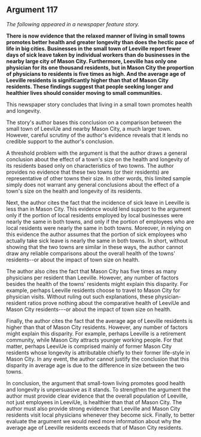
Argument 117
---------------------------

*The following appeared in a newspaper feature story.*

**There is now evidence that the relaxed manner of living in small towns promotes better health
and greater longevity than does the hectic pace of life in big cities. Businesses in the small
town of Leeville report fewer days of sick leave taken by individual workers than do businesses
in the nearby large city of Mason City. Furthermore, Leeville has only one physician for its one
thousand residents, but in Mason City the proportion of physicians to residents is five times as
high. And the average age of Leeville residents is significantly higher than that of Mason City
residents. These findings suggest that people seeking longer and healthier lives should
consider moving to small communities.**


This newspaper story concludes that living in a small town promotes health and longevity.

The story's author bases this conclusion on a comparison between the small town of LeeviUe
and nearby Mason City, a much larger town. However, careful scrutiny of the author's evidence
reveals that it lends no credible support to the author's conclusion.

A threshold problem with the argument is that the author draws a general conclusion about
the effect of a town's size on the health and longevity of its residents based only on
characteristics of two towns. The author provides no evidence that these two towns (or their
residents) are representative of other towns their size. In other words, this limited sample
simply does not warrant any general conclusions about the effect of a town's size on the health
and longevity of its residents.

Next, the author cites the fact that the incidence of sick leave in Leeville is less than in
Mason City. This evidence would lend support to the argument only if the portion of local
residents employed by local businesses were nearly the same in both towns, and only if the
portion of employees who are local residents were nearly the same in both towns. Moreover, in
relying on this evidence the author assumes that the portion of sick employees who actually
take sick leave is nearly the same in both towns. In short, without showing that the two towns
are similar in these ways, the author cannot draw any reliable comparisons about the overall
health of the towns' residents--or about the impact of town size on health.

The author also cites the fact that Mason City has five times as many physicians per
resident than Leeville. However, any number of factors besides the health of the towns'
residents might explain this disparity. For example, perhaps Leeville residents choose to travel
to Mason City for physician visits. Without ruling out such explanations, these
physician-resident ratios prove nothing about the comparative health of LeeviUe and Mason
City residents---or about the impact of town size on health.

Finally, the author cites the fact that the average age of Leeville residents is higher than that
of Mason City residents. However, any number of factors might explain this disparity. For
example, perhaps Leeville is a retirement community, while Mason City attracts younger
working people. For that matter, perhaps LeeviUe is comprised mainly of former Mason City
residents whose longevity is attributable chiefly to their former life-style in Mason City. In any
event, the author cannot justify the conclusion that this disparity in average age is due to the
difference in size between the two towns.

In conclusion, the argument that small-town living promotes good health and longevity is
unpersuasive as it stands. To strengthen the argument the author must provide clear evidence
that the overall population of Leeville, not just employees in LeeviUe, is healthier than that of
Mason City. The author must also provide strong evidence that Leeville and Mason City
residents visit local physicians whenever they become sick. Finally, to better evaluate the
argument we would need more information about why the average age of Leeville residents
exceeds that of Mason City residents.

